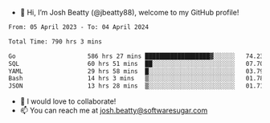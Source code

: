 - 👋 Hi, I’m Josh Beatty (@jbeatty88), welcome to my GitHub profile!

<!--START_SECTION:waka-->

```txt
From: 05 April 2023 - To: 04 April 2024

Total Time: 790 hrs 3 mins

Go                    586 hrs 27 mins ██████████████████▓░░░░░░   74.23 %
SQL                   60 hrs 51 mins  ██░░░░░░░░░░░░░░░░░░░░░░░   07.70 %
YAML                  29 hrs 58 mins  █░░░░░░░░░░░░░░░░░░░░░░░░   03.79 %
Bash                  14 hrs 3 mins   ▒░░░░░░░░░░░░░░░░░░░░░░░░   01.78 %
JSON                  13 hrs 28 mins  ▒░░░░░░░░░░░░░░░░░░░░░░░░   01.71 %
```

<!--END_SECTION:waka-->

- 💞️ I would love to collaborate!
- 📫 You can reach me at josh.beatty@softwaresugar.com

<!---
jbeatty88/jbeatty88 is a ✨ special ✨ repository because its `README.md` (this file) appears on your GitHub profile.
You can click the Preview link to take a look at your changes.
--->
